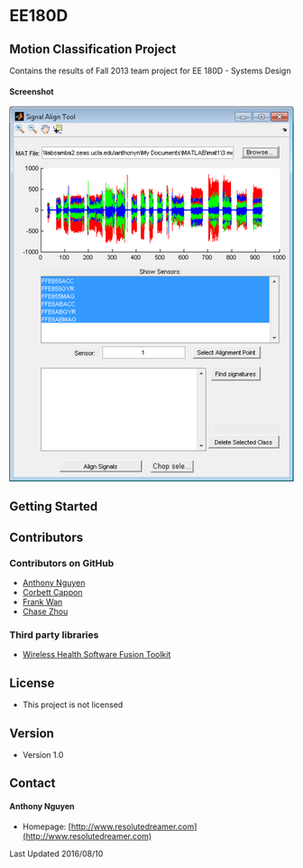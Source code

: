 EE180D
======
## Motion Classification Project
Contains the results of Fall 2013 team project for EE 180D - Systems Design

#### Screenshot
![Screenshot](/assets/screenshots/ss1.png)
## Getting Started

## Contributors

### Contributors on GitHub
* [Anthony Nguyen](https://github.com/resolutedreamer)
* [Corbett Cappon]()
* [Frank Wan]()
* [Chase Zhou]()

### Third party libraries
*  [Wireless Health Software Fusion Toolkit]()

## License 
* This project is not licensed

## Version 
* Version 1.0

## Contact
#### Anthony Nguyen
* Homepage: [http://www.resolutedreamer.com](http://www.resolutedreamer.com)

Last Updated 2016/08/10